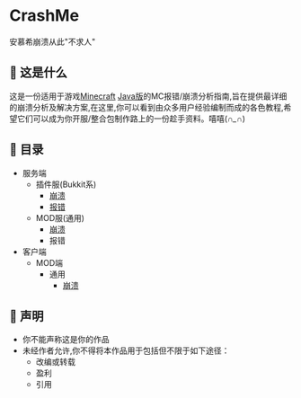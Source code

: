 # CrashMe

安慕希崩溃从此"不求人"

## 🤔 这是什么

这是一份适用于游戏[Minecraft](https://www.minecraft.net/zh-hans) [Java版](https://zh.minecraft.wiki/w/Java%E7%89%88)的MC报错/崩溃分析指南,旨在提供最详细的崩溃分析及解决方案,在这里,你可以看到由众多用户经验编制而成的各色教程,希望它们可以成为你开服/整合包制作路上的一份趁手资料。嘻嘻(*∩_∩*)

##  目录

- 服务端
  - 插件服(Bukkit系)
    - [崩溃](./server/crash-bukkit.md)
    - [报错](./server/error-bukkit.md)
  - MOD服(通用)
    - [崩溃](./server/crash-mod-common.md)
    - 报错
- 客户端
  - MOD端
    - 通用
      - [崩溃](./client/crash-mod-common.md)

## 📢 声明

- 你不能声称这是你的作品
- 未经作者允许,你不得将本作品用于包括但不限于如下途径：
  - 改编或转载
  - 盈利
  - 引用
